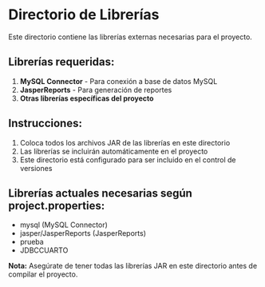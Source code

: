 # Directorio de Librerías

Este directorio contiene las librerías externas necesarias para el proyecto.

## Librerías requeridas:

1. **MySQL Connector** - Para conexión a base de datos MySQL
2. **JasperReports** - Para generación de reportes
3. **Otras librerías específicas del proyecto**

## Instrucciones:

1. Coloca todos los archivos JAR de las librerías en este directorio
2. Las librerías se incluirán automáticamente en el proyecto
3. Este directorio está configurado para ser incluido en el control de versiones

## Librerías actuales necesarias según project.properties:
- mysql (MySQL Connector)
- jasper/JasperReports (JasperReports)
- prueba
- JDBCCUARTO

**Nota:** Asegúrate de tener todas las librerías JAR en este directorio antes de compilar el proyecto.